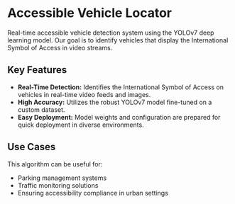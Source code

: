 # Accessible Vehicle Locator
Real-time accessible vehicle detection system using the YOLOv7 deep learning model. Our goal is to identify vehicles that display the International Symbol of Access in video streams.

## Key Features
- **Real-Time Detection:** Identifies the International Symbol of Access on vehicles in real-time video feeds and images.
- **High Accuracy:** Utilizes the robust YOLOv7 model fine-tuned on a custom dataset.
- **Easy Deployment:** Model weights and configuration are prepared for quick deployment in diverse environments.

## Use Cases

This algorithm can be useful for:
- Parking management systems
- Traffic monitoring solutions
- Ensuring accessibility compliance in urban settings
